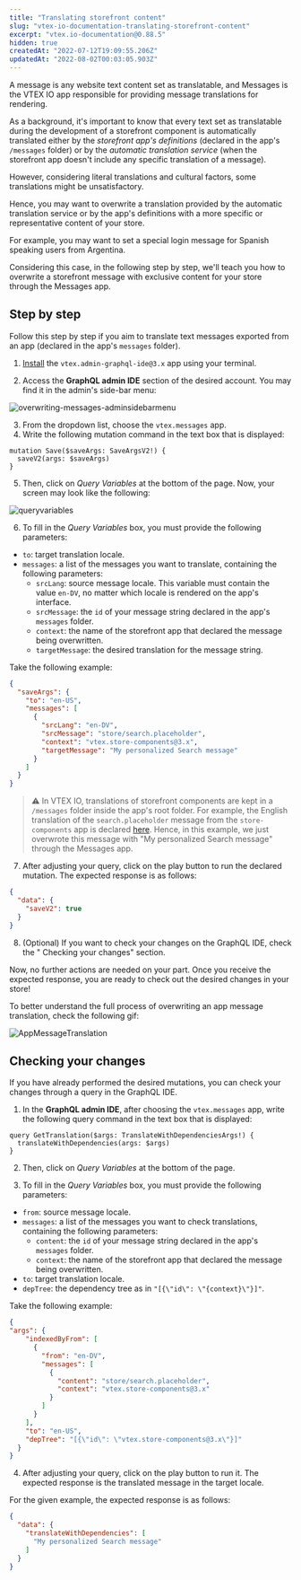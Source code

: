 ```yaml
---
title: "Translating storefront content"
slug: "vtex-io-documentation-translating-storefront-content"
excerpt: "vtex.io-documentation@0.88.5"
hidden: true
createdAt: "2022-07-12T19:09:55.206Z"
updatedAt: "2022-08-02T00:03:05.903Z"
---
```

A message is any website text content set as translatable, and Messages is the VTEX IO app responsible for providing message translations for rendering.

As a background, it's important to know that every text set as translatable during the development of a storefront component is automatically translated either by the *storefront app's definitions* (declared in the app's `/messages` folder) or by the *automatic translation service* (when the storefront app doesn't include any specific translation of a message).

However, considering literal translations and cultural factors, some translations might be unsatisfactory. 

Hence, you may want to overwrite a translation provided by the automatic translation service or by the app's definitions with a more specific or representative content of your store. 

For example, you may want to set a special login message for Spanish speaking users from Argentina. 

Considering this case, in the following step by step, we'll teach you how to overwrite a storefront message with exclusive content for your store through the Messages app.

## Step by step

Follow this step by step if you aim to translate text messages exported from an app (declared in the app's `messages` folder).

1. [Install](https://developers.vtex.com/vtex-developer-docs/docs/vtex-io-documentation-installing-an-app) the `vtex.admin-graphql-ide@3.x` app using your terminal.

2. Access the **GraphQL admin IDE** section of the desired account. You may find it in the admin's side-bar menu:

![overwriting-messages-adminsidebarmenu](https://user-images.githubusercontent.com/52087100/66516950-95d29a00-eab8-11e9-8cea-080fbdab84d5.png)

3. From the dropdown list, choose the `vtex.messages` app.
4. Write the following mutation command in the text box that is displayed:

```
mutation Save($saveArgs: SaveArgsV2!) {
  saveV2(args: $saveArgs)
}
```

5. Then, click on  *Query Variables* at the bottom of the page. Now, your screen may look like the following:

![queryvariables](https://user-images.githubusercontent.com/60782333/85610649-8e92f280-b62d-11ea-9a5e-aa7ced1a1549.png)


6. To fill in the *Query Variables* box, you must provide the following parameters:

- `to`: target translation locale.
- `messages`: a list of the messages you want to translate, containing the following parameters:
    - `srcLang`: source message locale. This variable must contain the value `en-DV`, no matter which locale is rendered on the app's interface.
    - `srcMessage`: the `id` of your message string declared in the app's `messages` folder.
    - `context`: the name of the storefront app that declared the message being overwritten.
    - `targetMessage`: the desired translation for the message string.

Take the following example:
 
```json
{
  "saveArgs": {
    "to": "en-US",
    "messages": [
      {
        "srcLang": "en-DV",
        "srcMessage": "store/search.placeholder",
        "context": "vtex.store-components@3.x",
        "targetMessage": "My personalized Search message"
      }
    ]
  }
}
```

>⚠️ In VTEX IO, translations of storefront components are kept in a `/messages` folder inside the app's root folder. For example, the English translation of the `search.placeholder` message from the `store-components` app is declared [here](https://github.com/vtex-apps/store-components/blob/master/messages/en.json#L2). Hence, in this example, we just overwrote this message with "My personalized Search message" through the Messages app.

7. After adjusting your query, click on the play button to run the declared mutation. The expected response is as follows:


```json
{
  "data": {
    "saveV2": true
  }
}
```

8. (Optional) If you want to check your changes on the GraphQL IDE, check the " Checking your changes" section.

Now, no further actions are needed on your part. Once you receive the expected response, you are ready to check out the desired changes in your store!

To better understand the full process of overwriting an app message translation, check the following gif:

![AppMessageTranslation](https://user-images.githubusercontent.com/60782333/85605881-fbf05480-b628-11ea-8ea9-1dbf364f07fd.gif)

## Checking your changes

If you have already performed the desired mutations, you can check your changes through a query in the GraphQL IDE.

1. In the **GraphQL admin IDE**, after choosing the `vtex.messages` app, write the following query command in the text box that is displayed:

```
query GetTranslation($args: TranslateWithDependenciesArgs!) {
  translateWithDependencies(args: $args)
} 
```

2. Then, click on  *Query Variables* at the bottom of the page.

3. To fill in the *Query Variables* box, you must provide the following parameters:

- `from`: source message locale.
- `messages`: a list of the messages you want to check translations, containing the following parameters:
  - `content`: the `id` of your message string declared in the app's `messages` folder.
  - `context`: the name of the storefront app that declared the message being overwritten.
- `to`: target translation locale.
- `depTree`: the dependency tree as in `"[{\"id\": \"{context}\"}]"`.

Take the following example:

```json
{
"args": {
    "indexedByFrom": [
      {
      	"from": "en-DV",
      	"messages": [
          {
            "content": "store/search.placeholder",
            "context": "vtex.store-components@3.x"
          }
        ]
      }
    ],
    "to": "en-US",
    "depTree": "[{\"id\": \"vtex.store-components@3.x\"}]"
  }
}
```

4. After adjusting your query, click on the play button to run it. The expected response is the translated message in the target locale. 

For the given example, the expected response is as follows:

```json
{
  "data": {
    "translateWithDependencies": [
      "My personalized Search message"
    ]
  }
}
```